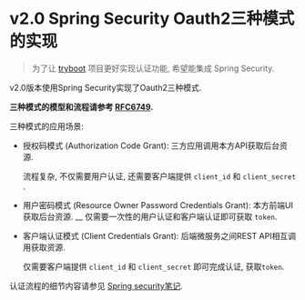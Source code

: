 # v2.0 Spring Security Oauth2三种模式的实现

> 为了让 [tryboot](https://github.com/RadonFreedom) 项目更好实现认证功能, 希望能集成 Spring Security.



v2.0版本使用Spring Security实现了Oauth2三种模式.

**三种模式的模型和流程请参考 [RFC6749](https://tools.ietf.org/html/rfc6749#section-4.1).**

三种模式的应用场景:

- 授权码模式 (Authorization Code Grant): 三方应用调用本方API获取后台资源.

  流程复杂, 不仅需要用户认证, 还需要客户端提供 `client_id` 和 `client_secret` .

- 用户密码模式 (Resource Owner Password Credentials Grant): 本方前端UI获取后台资源.
__
  仅需要一次性的用户认证和客户端认证即可获取 `token`.

- 客户端认证模式 (Client Credentials Grant): 后端微服务之间REST API相互调用获取资源.

  仅需要客户端提供 `client_id` 和 `client_secret` 即可完成认证, 获取`token`.



认证流程的细节内容请参见 [Spring security笔记](https://github.com/RadonFreedom/notes/blob/master/spring/Spring%20Security.md).

